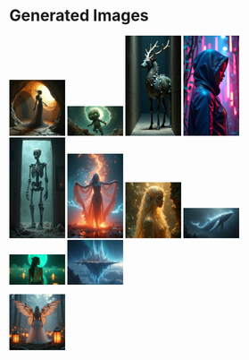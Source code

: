 # Generated Images



<img src="2025_06_21_01.png" width="100"/> <img src="2025_06_21_02.png" width="100"/> <img src="2025_06_21_03.png" width="100"/> <img src="2025_06_21_04.png" width="100"/> <img src="2025_06_21_05.png" width="100"/> <img src="2025_06_21_06.png" width="100"/> <img src="2025_06_21_07.png" width="100"/> <img src="2025_06_21_08.png" width="100"/> <img src="2025_06_21_09.png" width="100"/> <img src="2025_06_21_10.png" width="100"/>

<img src="2025_06_21_11.png" width="100"/>